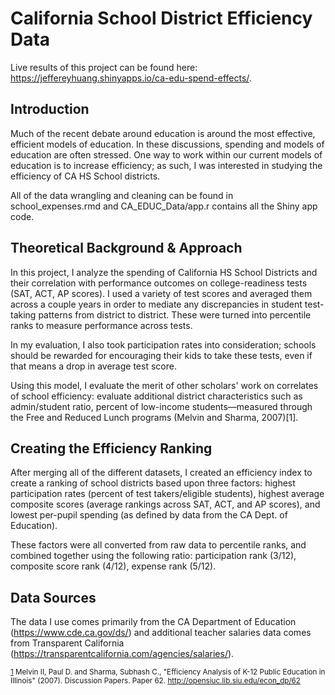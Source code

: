# California School District Efficiency Data

Live results of this project can be found here: https://jeffereyhuang.shinyapps.io/ca-edu-spend-effects/.

## Introduction
Much of the recent debate around education is around the most effective, efficient models of education. In these discussions, spending and models of education are often stressed. One way to work within our current models of education is to increase efficiency; as such, I was interested in studying the efficiency of CA HS School districts.

All of the data wrangling and cleaning can be found in school_expenses.rmd and CA_EDUC_Data/app.r contains all the Shiny app code. 

## Theoretical Background & Approach
In this project, I analyze the spending of California HS School Districts and their correlation with performance outcomes on college-readiness tests (SAT, ACT, AP scores). I used a variety of test scores and averaged them across a couple years in order to mediate any discrepancies in student test-taking patterns from district to district. These were turned into percentile ranks to measure performance across tests.

In my evaluation, I also took participation rates into consideration; schools should be rewarded for encouraging their kids to take these tests, even if that means a drop in average test score. 

Using this model, I evaluate the merit of other scholars' work on correlates of school efficiency: evaluate additional district characteristics such as admin/student ratio, percent of low-income students—measured through the Free and Reduced Lunch programs (Melvin and Sharma, 2007)<a name="Melvin&Sharma">[1]</a>. 

## Creating the Efficiency Ranking
After merging all of the different datasets, I created an efficiency index to create a ranking of school districts based upon three factors: highest participation rates (percent of test takers/eligible students), highest average composite scores (average rankings across SAT, ACT, and AP scores), and lowest per-pupil spending (as defined by data from the CA Dept. of Education). 

These factors were all converted from raw data to percentile ranks, and combined together using the following ratio: participation rank (3/12), composite score rank (4/12),  expense rank (5/12).


## Data Sources
The data I use comes primarily from the CA Department of Education (https://www.cde.ca.gov/ds/) and additional teacher salaries data comes from Transparent California (https://transparentcalifornia.com/agencies/salaries/). 

<sup>[1](#Melvin&Sharma) Melvin II, Paul D. and Sharma, Subhash C., "Efficiency Analysis of K-12 Public Education in Illinois" (2007). Discussion Papers. Paper 62. http://opensiuc.lib.siu.edu/econ_dp/62 </sup>


